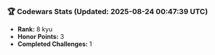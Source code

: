### 🏆 Codewars Stats (Updated: 2025-08-24 00:47:39 UTC)

- **Rank:** 8 kyu
- **Honor Points:** 3
- **Completed Challenges:** 1
